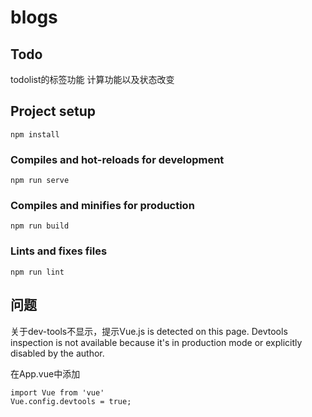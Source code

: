 # blogs

## Todo
todolist的标签功能 
计算功能以及状态改变




## Project setup
```
npm install
```

### Compiles and hot-reloads for development
```
npm run serve
```

### Compiles and minifies for production
```
npm run build
```

### Lints and fixes files
```
npm run lint
```

## 问题

关于dev-tools不显示，提示Vue.js is detected on this page. Devtools inspection is not available because it's in production mode or explicitly disabled by the author.

在App.vue中添加
```
import Vue from 'vue'
Vue.config.devtools = true;
```